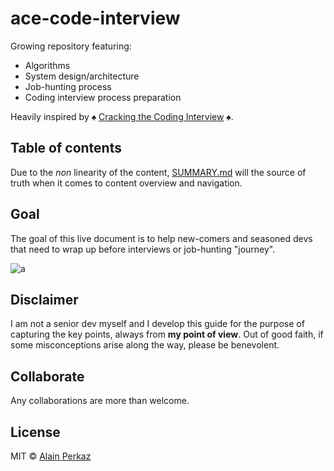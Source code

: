 # ace-code-interview
Growing repository featuring:
- Algorithms
- System design/architecture
- Job-hunting process
- Coding interview process preparation

Heavily inspired by  :spades: [Cracking the Coding Interview](http://www.crackingthecodinginterview.com/) :spades:.

## Table of contents
Due to the *non* linearity of the content, [SUMMARY.md](/notes/Summary.md) will the source of truth when it comes to content overview and navigation.

## Goal
The goal of this live document is to help new-comers and seasoned devs that need to wrap up before interviews or job-hunting "journey".

![a](https://media.giphy.com/media/D0vg2MvsCxGrS/giphy.gif)

## Disclaimer
I am not a senior dev myself and I develop this guide for the purpose of capturing the key points, always from **my point of view**. Out of good faith, if some misconceptions arise along the way, please be benevolent.

## Collaborate
Any collaborations are more than welcome.

## License
MIT © [Alain Perkaz](https://aperkaz.github.io)
